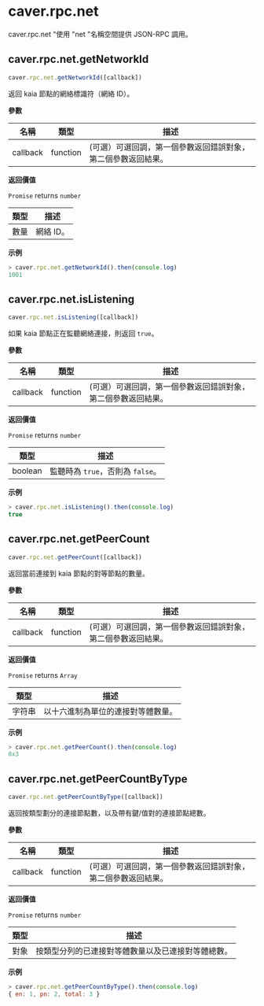 # caver.rpc.net

caver.rpc.net "使用 "net "名稱空間提供 JSON-RPC 調用。

## caver.rpc.net.getNetworkId <a id="caver-rpc-net-getnetworkid"></a>

```javascript
caver.rpc.net.getNetworkId([callback])
```

返回 kaia 節點的網絡標識符（網絡 ID）。

**參數**

| 名稱       | 類型       | 描述                                                 |
| -------- | -------- | -------------------------------------------------- |
| callback | function | (可選）可選回調，第一個參數返回錯誤對象，第二個參數返回結果。 |

**返回價值**

`Promise` returns `number`

| 類型 | 描述     |
| -- | ------ |
| 數量 | 網絡 ID。 |

**示例**

```javascript
> caver.rpc.net.getNetworkId().then(console.log)
1001
```

## caver.rpc.net.isListening <a id="caver-rpc-net-islistening"></a>

```javascript
caver.rpc.net.isListening([callback])
```

如果 kaia 節點正在監聽網絡連接，則返回 `true`。

**參數**

| 名稱       | 類型       | 描述                                                 |
| -------- | -------- | -------------------------------------------------- |
| callback | function | (可選）可選回調，第一個參數返回錯誤對象，第二個參數返回結果。 |

**返回價值**

`Promise` returns `number`

| 類型      | 描述                       |
| ------- | ------------------------ |
| boolean | 監聽時為 `true`，否則為 `false`。 |

**示例**

```javascript
> caver.rpc.net.isListening().then(console.log)
true
```

## caver.rpc.net.getPeerCount <a id="caver-rpc-net-getpeercount"></a>

```javascript
caver.rpc.net.getPeerCount([callback])
```

返回當前連接到 kaia 節點的對等節點的數量。

**參數**

| 名稱       | 類型       | 描述                                                 |
| -------- | -------- | -------------------------------------------------- |
| callback | function | (可選）可選回調，第一個參數返回錯誤對象，第二個參數返回結果。 |

**返回價值**

`Promise` returns `Array`

| 類型  | 描述                |
| --- | ----------------- |
| 字符串 | 以十六進制為單位的連接對等體數量。 |

**示例**

```javascript
> caver.rpc.net.getPeerCount().then(console.log)
0x3
```

## caver.rpc.net.getPeerCountByType <a id="caver-rpc-net-getpeercountbytype"></a>

```javascript
caver.rpc.net.getPeerCountByType([callback])
```

返回按類型劃分的連接節點數，以及帶有鍵/值對的連接節點總數。

**參數**

| 名稱       | 類型       | 描述                                                 |
| -------- | -------- | -------------------------------------------------- |
| callback | function | (可選）可選回調，第一個參數返回錯誤對象，第二個參數返回結果。 |

**返回價值**

`Promise` returns `number`

| 類型 | 描述                        |
| -- | ------------------------- |
| 對象 | 按類型分列的已連接對等體數量以及已連接對等體總數。 |

**示例**

```javascript
> caver.rpc.net.getPeerCountByType().then(console.log)
{ en: 1, pn: 2, total: 3 }
```
